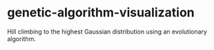 # genetic-algorithm-visualization
Hill climbing to the highest Gaussian distribution using an evolutionary algorithm.
